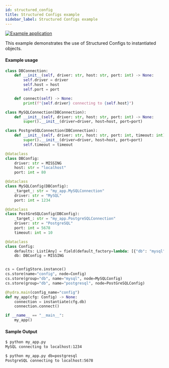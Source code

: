 ```yaml
---
id: structured_config
title: Structured Configs example
sidebar_label: Structured Configs example
---
```


[![Example application](https://img.shields.io/badge/-Example%20application-informational)](https://github.com/facebookresearch/hydra/tree/master/examples/instantiate/schema/my_app.py)

This example demonstrates the use of Structured Configs to instantiated objects.

#### Example usage

```python title="my_app.py"
class DBConnection:
    def __init__(self, driver: str, host: str, port: int) -> None:
        self.driver = driver
        self.host = host
        self.port = port

    def connect(self) -> None:
        print(f"{self.driver} connecting to {self.host}")

class MySQLConnection(DBConnection):
    def __init__(self, driver: str, host: str, port: int) -> None:
        super().__init__(driver=driver, host=host, port=port)

class PostgreSQLConnection(DBConnection):
    def __init__(self, driver: str, host: str, port: int, timeout: int) -> None:
        super().__init__(driver=driver, host=host, port=port)
        self.timeout = timeout

@dataclass
class DBConfig:
    driver: str = MISSING
    host: str = "localhost"
    port: int = 80

@dataclass
class MySQLConfig(DBConfig):
    _target_: str = "my_app.MySQLConnection"
    driver: str = "MySQL"
    port: int = 1234

@dataclass
class PostGreSQLConfig(DBConfig):
    _target_: str = "my_app.PostgreSQLConnection"
    driver: str = "PostgreSQL"
    port: int = 5678
    timeout: int = 10

@dataclass
class Config:
    defaults: List[Any] = field(default_factory=lambda: [{"db": "mysql"}])
    db: DBConfig = MISSING


cs = ConfigStore.instance()
cs.store(name="config", node=Config)
cs.store(group="db", name="mysql", node=MySQLConfig)
cs.store(group="db", name="postgresql", node=PostGreSQLConfig)

@hydra.main(config_name="config")
def my_app(cfg: Config) -> None:
    connection = instantiate(cfg.db)
    connection.connect()

if __name__ == "__main__":
    my_app()
```


#### Sample Output

<div className="row">

<div className="col col--6">

```bash
$ python my_app.py
MySQL connecting to localhost:1234
```

</div>

<div className="col col--6">

```bash
$ python my_app.py db=postgresql
PostgreSQL connecting to localhost:5678
```

</div>
</div>